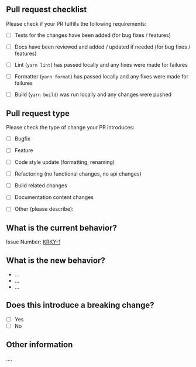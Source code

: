 ## Pull request checklist

Please check if your PR fulfills the following requirements:
- [ ] Tests for the changes have been added (for bug fixes / features)
- [ ] Docs have been reviewed and added / updated if needed (for bug fixes / features)
- [ ] Lint (`yarn lint`) has passed locally and any fixes were made for failures
- [ ] Formatter (`yarn format`) has passed locally and any fixes were made for failures
- [ ] Build (`yarn build`) was run locally and any changes were pushed


## Pull request type

Please check the type of change your PR introduces:
- [ ] Bugfix
- [ ] Feature
- [ ] Code style update (formatting, renaming)
- [ ] Refactoring (no functional changes, no api changes)
- [ ] Build related changes
- [ ] Documentation content changes
- [ ] Other (please describe):


## What is the current behavior?

Issue Number: [KRKY-1]()


## What is the new behavior?

- ...
- ...
- ...

## Does this introduce a breaking change?

- [ ] Yes
- [ ] No

## Other information
....